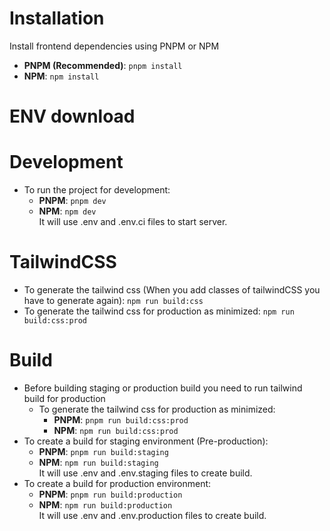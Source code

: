 # Installation

Install frontend dependencies using PNPM or NPM

- **PNPM (Recommended)**: `pnpm install`
- **NPM**: `npm install`

# ENV download

# Development

- To run the project for development:
  - **PNPM**: `pnpm dev`
  - **NPM**: `npm dev`<br/>It will use .env and .env.ci files to start server.

# TailwindCSS

- To generate the tailwind css (When you add classes of tailwindCSS you have to generate again): `npm run build:css`
- To generate the tailwind css for production as minimized: `npm run build:css:prod`

# Build

- Before building staging or production build you need to run tailwind build for production
  - To generate the tailwind css for production as minimized:
    - **PNPM**: `pnpm run build:css:prod`
    - **NPM**: `npm run build:css:prod`
- To create a build for staging environment (Pre-production):
  - **PNPM**: `pnpm run build:staging`
  - **NPM**: `npm run build:staging`<br/>It will use .env and .env.staging files to create build.
- To create a build for production environment:
  - **PNPM**: `pnpm run build:production`
  - **NPM**: `npm run build:production`<br/>It will use .env and .env.production files to create build.

